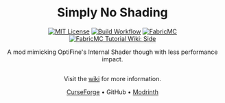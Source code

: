 <div align=center>

# Simply No Shading

[![MIT License](https://img.shields.io/github/license/StartsMercury/simply-no-shading)](LICENSE)
[![Build Workflow](https://github.com/StartsMercury/simply-no-shading/actions/workflows/build.yml/badge.svg?branch=5.x%2F1.18.2)](https://github.com/StartsMercury/simply-no-shading/actions/workflows/build.yml)
[![FabricMC](https://img.shields.io/badge/mod%20loader-fabric-1976d2)](https://fabricmc.net)
[![FabricMC Tutorial Wiki: Side](https://img.shields.io/badge/environment-client-1976d2)](https://fabricmc.net/wiki/tutorial:side)

A mod mimicking OptiFine's Internal Shader though with less performance impact.

<h2> </h2>

Visit the [wiki](https://github.com/StartsMercury/simply-no-shading/wiki) for more information.

[CurseForge](https://www.curseforge.com/minecraft/mc-mods/simply-no-shading) • GitHub • [Modrinth](https://modrinth.com/mod/simply-no-shading)
